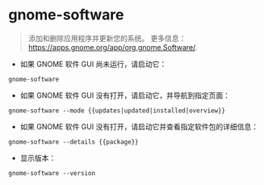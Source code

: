 # gnome-software

> 添加和删除应用程序并更新您的系统。
> 更多信息：<https://apps.gnome.org/app/org.gnome.Software/>.

- 如果 GNOME 软件 GUI 尚未运行，请启动它：

`gnome-software`

- 如果 GNOME 软件 GUI 没有打开，请启动它，并导航到指定页面：

`gnome-software --mode {{updates|updated|installed|overview}}`

- 如果 GNOME 软件 GUI 没有打开，请启动它并查看指定软件包的详细信息：

`gnome-software --details {{package}}`

- 显示版本：

`gnome-software --version`